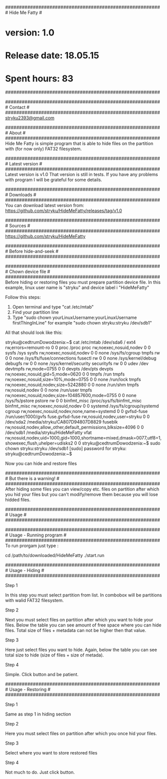 ########################################################
﻿#                   Hide Me Fatty                      #
#                    version: 1.0                      #
#               Release date: 18.05.15                 #
#                  Spent hours: 83                     #
########################################################

########################################################
﻿#                        Contact                       #
########################################################
stryku2393@gmail.com

########################################################
﻿#                       About                          #
########################################################
Hide Me Fatty is simple program that is able to hide files on the partition with (for now only) FAT32 filesystem.

########################################################
﻿#                   Latest version                     #
########################################################
Latest version is v1.0 
That version is still in tests. If you have any problems with program I will be grateful for some details.

########################################################
﻿#                      Downloads                       #
########################################################
You can download latest version from: https://github.com/stryku/HideMeFatty/releases/tag/v1.0

########################################################
﻿#                       Sources                        #
########################################################
https://github.com/stryku/HideMeFatty

########################################################
﻿#                 Before hide-and-seek                 #
########################################################

########################################################
﻿#                   Chown device file                  #
########################################################
Before hiding or restoring files you must prepare partition device file. In this example, linux user name is "stryku" and device label i "HideMeFatty"

Follow this steps:

1. Open terminal and type "cat /etc/mtab"
2. Find your partition line
3. Type "sudo chown yourLinuxUsername:yourLinuxUsername firstThingInLine" for example "sudo chown stryku:stryku /dev/sdb1"

All that should look like this:

stryku@cedtrumDowodzenia:~$ cat /etc/mtab
/dev/sda6 / ext4 rw,errors=remount-ro 0 0
proc /proc proc rw,noexec,nosuid,nodev 0 0
sysfs /sys sysfs rw,noexec,nosuid,nodev 0 0
none /sys/fs/cgroup tmpfs rw 0 0
none /sys/fs/fuse/connections fusectl rw 0 0
none /sys/kernel/debug debugfs rw 0 0
none /sys/kernel/security securityfs rw 0 0
udev /dev devtmpfs rw,mode=0755 0 0
devpts /dev/pts devpts rw,noexec,nosuid,gid=5,mode=0620 0 0
tmpfs /run tmpfs rw,noexec,nosuid,size=10%,mode=0755 0 0
none /run/lock tmpfs rw,noexec,nosuid,nodev,size=5242880 0 0
none /run/shm tmpfs rw,nosuid,nodev 0 0
none /run/user tmpfs rw,noexec,nosuid,nodev,size=104857600,mode=0755 0 0
none /sys/fs/pstore pstore rw 0 0
binfmt_misc /proc/sys/fs/binfmt_misc binfmt_misc rw,noexec,nosuid,nodev 0 0
systemd /sys/fs/cgroup/systemd cgroup rw,noexec,nosuid,nodev,none,name=systemd 0 0
gvfsd-fuse /run/user/1000/gvfs fuse.gvfsd-fuse rw,nosuid,nodev,user=stryku 0 0
/dev/sda2 /media/stryku/CA807D94807D8829 fuseblk rw,nosuid,nodev,allow_other,default_permissions,blksize=4096 0 0
/dev/sdb1 /media/stryku/HideMeFatty vfat rw,nosuid,nodev,uid=1000,gid=1000,shortname=mixed,dmask=0077,utf8=1,showexec,flush,uhelper=udisks2 0 0
stryku@cedtrumDowodzenia:~$ sudo chown stryku:stryku /dev/sdb1
[sudo] password for stryku: 
stryku@cedtrumDowodzenia:~$


Now you can hide and restore files


########################################################
﻿#                But there is a warning!               #
########################################################
After hiding some files you can view/copy etc. files on partition after which you hid your files but you can't modify/remove them because you will lose hidded files.

########################################################
﻿#                        Usage                         #
########################################################

########################################################
﻿#              Usage - Running program                 #
########################################################
To run prorgam just type :

cd /path/to/downloaded/HideMeFatty
./start.run

########################################################
﻿#                   Usage - Hiding                     #
########################################################

Step 1

In this step you must select partition from list. In combobox will be partitions with walid FAT32 filesystem.

Step 2

Next you must select files on partition after which you want to hide your files. Below the table you can see amount of free space where you can hide files. Total size of files + metadata can not be higher then that value.

Step 3

Here just select files you want to hide. Again, below the table you can see total size to hide (size of files + size of metada).

Step 4

Simple. Click button and be patient.


########################################################
﻿#                   Usage - Restoring                  #
########################################################

Step 1

Same as step 1 in hiding section

Step 2

Here you must select files on partition after which you once hid your files.

Step 3

Select where you want to store restored files

Step 4

Not much to do. Just click button.

